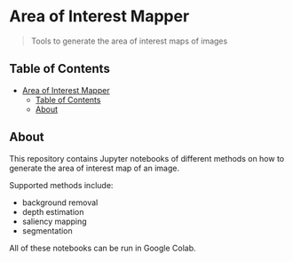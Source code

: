 # Area of Interest Mapper

> Tools to generate the area of interest maps of images

## Table of Contents

- [Area of Interest Mapper](#area-of-interest-mapper)
  - [Table of Contents](#table-of-contents)
  - [About](#about)

## About

This repository contains Jupyter notebooks of different methods on how to generate the area of interest map of an image.

Supported methods include:

- background removal
- depth estimation
- saliency mapping
- segmentation

All of these notebooks can be run in Google Colab.
